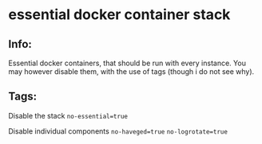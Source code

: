 # essential docker container stack

## Info:

Essential docker containers, that should be run with every instance.
You may however disable them, with the use of tags (though i do not see why).

## Tags:

Disable the stack
`no-essential=true`

Disable individual components
`no-haveged=true`
`no-logrotate=true`